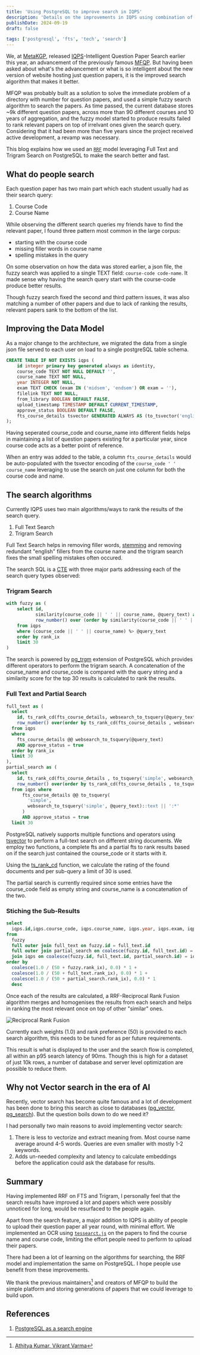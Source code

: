 ```yaml
---
title: 'Using PostgreSQL to improve search in IQPS'
description: 'Details on the improvements in IQPS using combination of Trigrams and Full-Text search'
publishDate: 2024-09-19
draft: false

tags: ['postgresql', 'fts', 'tech', 'search']
---
```


We, at [MetaKGP](https://github.com/metakgp), released [IQPS](https://qp.metakgp.org)-Intelligent Question Paper Search earlier this year, an advancement of the previously famous [MFQP](https://github.com/metakgp/mfqp). But having been asked about what's the advancement or what is so intelligent about the new version of website hosting just question papers, it is the improved search algorithm that makes it better.

MFQP was probably built as a solution to solve the immediate problem of a directory with number for question papers, and used a simple fuzzy search algorithm to search the papers. As time passed, the current database stores ~9k different question papers, across more than 90 different courses and 10 years of aggregation, and the fuzzy model started to produce results failed to rank relevant papers on top of irrelvant ones given the search query. Considering that it had been more than five years since the project received active development, a revamp was necessary.

This blog explains how we used an [`RRF`](https://learn.microsoft.com/en-us/azure/search/hybrid-search-ranking) model leveraging Full Text and Trigram Search on PostgreSQL to make the search better and fast.

## What do people search

Each question paper has two main part which each student usually had as their search query:

1. Course Code
2. Course Name

While observing the different search queries my friends have to find the relevant paper, I found three pattern most common in the large corpus:

- starting with the course code
- missing filler words in course name
- spelling mistakes in the query

On some observation on how the data was stored earlier, a json file, the fuzzy search was applied to a single TEXT field: `course-code code-name`. It made sense why having the search query start with the course-code produce better results.

Though fuzzy search fixed the second and third pattern issues, it was also matching a number of other papers and due to lack of ranking the results, relevant papers sank to the bottom of the list.

## Improving the Data Model

As a major change to the architecture, we migrated the data from a single json file served to each user on load to a single postgreSQL table schema.

```sql title="schema.sql"
CREATE TABLE IF NOT EXISTS iqps (
    id integer primary key generated always as identity,
    course_code TEXT NOT NULL DEFAULT '',
    course_name TEXT NOT NULL,
    year INTEGER NOT NULL,
    exam TEXT CHECK (exam IN ('midsem', 'endsem') OR exam = ''),
    filelink TEXT NOT NULL,
    from_library BOOLEAN DEFAULT FALSE,
    upload_timestamp TIMESTAMP DEFAULT CURRENT_TIMESTAMP,
    approve_status BOOLEAN DEFAULT FALSE,
    fts_course_details tsvector GENERATED ALWAYS AS (to_tsvector('english', course_code || ' ' || course_name)) stored
);
```

Having seperated course_code and course_name into different fields helps in maintaining a list of question papers existing for a particular year, since course code acts as a better point of reference.

When an entry was added to the table, a column `fts_course_details` would be auto-populated with the tsvector encoding of the `course_code ' ' course_name` leveraging to use the search on just one column for both the course code and name.

## The search algorithms

Currently IQPS uses two main algorithms/ways to rank the results of the search query.

1. Full Text Search
2. Trigram Search

Full Text Search helps in removing filler words, [stemming](https://www.ibm.com/topics/stemming-lemmatization) and removing redundant "english" fillers from the course name and the trigram search fixes the small spelling mistakes often occured.

The search SQL is a [CTE](https://www.sqltutorial.net/sql-cte.html) with three major parts addressing each of the search query types observed:

### Trigram Search

```sql title="trigram.sql"
with fuzzy as (
    select id,
           similarity(course_code || ' ' || course_name, @query_text) as sim_score,
           row_number() over (order by similarity(course_code || ' ' || course_name, @query_text) desc) as rank_ix
    from iqps
    where (course_code || ' ' || course_name) %> @query_text
    order by rank_ix
    limit 30
)
```

The search is powered by [pg_trgm](https://www.postgresql.org/docs/current/pgtrgm.html) extension of PostgreSQL which provides different operators to perform the trigram search. A concatenation of the course_name and course_code is compared with the query string and a similarity score for the top 30 results is calculated to rank the results.

### Full Text and Partial Search

```sql title="fts_partial_and_full.sql"
full_text as (
  select
    id, ts_rank_cd(fts_course_details, websearch_to_tsquery(@query_text)) as rank_score,
    row_number() over(order by ts_rank_cd(fts_course_details , websearch_to_tsquery(@query_text)) desc) as rank_ix
  from iqps
  where
    fts_course_details @@ websearch_to_tsquery(@query_text)
    AND approve_status = true
  order by rank_ix
  limit 30
),
partial_search as (
  select
    id, ts_rank_cd(fts_course_details , to_tsquery('simple', websearch_to_tsquery('simple', @query_text)::text || ':*' )) as rank_score,
    row_number() over(order by ts_rank_cd(fts_course_details , to_tsquery('simple', websearch_to_tsquery('simple', @query_text)::text || ':*' )) desc) as rank_ix
  from iqps where
      fts_course_details @@ to_tsquery(
        'simple',
        websearch_to_tsquery('simple', @query_text)::text || ':*'
      )
      AND approve_status = true
  limit 30
```

PostgreSQL natively supports multiple functions and operators using [tsvector](https://www.postgresql.org/docs/current/datatype-textsearch.html) to perform a full-text search on different string documents. We employ two functions, a complete fts and a partial fts to rank results based on if the search just contained the course_code or it starts with it.

Using the [ts_rank_cd](https://www.postgresql.org/docs/current/textsearch-controls.html) function, we calculate the rating of the found documents and per sub-query a limit of 30 is used.

The partial search is currently required since some entries have the course_code field as empty string and course_name is a concatenation of the two.

### Stiching the Sub-Results

```sql title="rrf.sql"
select
  iqps.id,iqps.course_code, iqps.course_name, iqps.year, iqps.exam, iqps.filelink, iqps.from_library, iqps.upload_timestamp, iqps.approve_status
from
  fuzzy
  full outer join full_text on fuzzy.id = full_text.id
  full outer join partial_search on coalesce(fuzzy.id, full_text.id) = partial_search.id
  join iqps on coalesce(fuzzy.id, full_text.id, partial_search.id) = iqps.id
order by
  coalesce(1.0 / (50 + fuzzy.rank_ix), 0.0) * 1 +
  coalesce(1.0 / (50 + full_text.rank_ix), 0.0) * 1 +
  coalesce(1.0 / (50 + partial_search.rank_ix), 0.0) * 1
  desc
```

Once each of the results are calculated, a RRF-Reciprocal Rank Fusion algorithm merges and homogenises the results from each search and helps in ranking the most relevant once on top of other "similar" ones.

![Reciprocal Rank Fusion](./rrf.svg)

Currently each weights (1.0) and rank preference (50) is provided to each search algorithm, this needs to be tuned for as per future requirements.

This result is what is displayed to the user and the search flow is completed, all within an p95 search latency of 90ms. Though this is high for a dataset of just 10k rows, a number of database and server level optimization are possible to reduce them.

## Why not Vector search in the era of AI

Recently, vector search has become quite famous and a lot of development has been done to bring this search as close to databases ([pg_vector](https://github.com/pgvector/pgvector), [pg_search](https://github.com/Casecommons/pg_search)). But the question boils down to do we need it?

I had personally two main reasons to avoid implementing vector search:

1. There is less to vectorize and extract meaning from. Most course name average around 4-5 words. Queries are even smaller with mostly 1-2 keywords.
2. Adds un-needed complexity and latency to calculate embeddings before the application could ask the database for results.

## Summary

Having implemented RRF on FTS and Trigram, I personally feel that the search results have improved a lot and papers which were possibly unnoticed for long, would be resurfaced to the people again.

Apart from the search feature, a major addition to IQPS is ability of people to upload their question paper all year round, with minimal effort. We implemented an OCR using [`tessearct.js`](https://github.com/naptha/tesseract.js/) on the papers to find the course name and course code, limiting the effort people need to perform to upload their papers.

There had been a lot of learning on the algorithms for searching, the RRF model and implementation the same on PostgreSQL. I hope people use benefit from these improvements.

We thank the previous maintainers[^1] and creators of MFQP to build the simple platform and storing generations of papers that we could leverage to build upon.

[^1]: [Athitya Kumar, Vikrant Varma](https://wiki.metakgp.org/w/Metakgp:MetaX#:~:text=MFQP)

## References

1. [PostgreSQL as a search engine](https://anyblockers.com/posts/postgres-as-a-search-engine)
